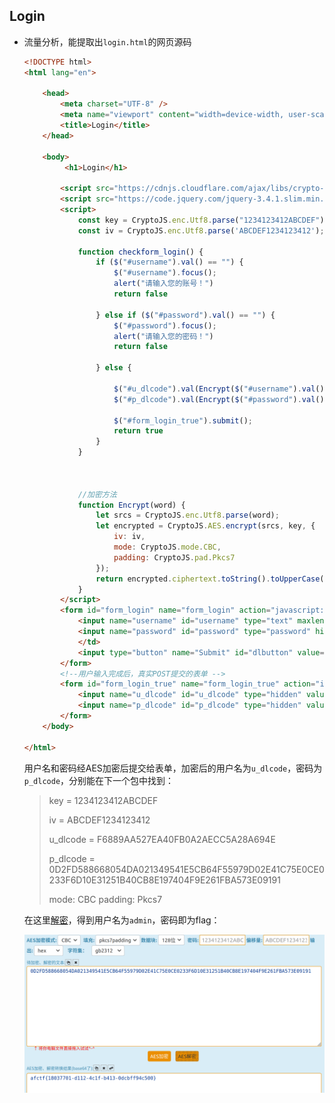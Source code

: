 ## Login

- 流量分析，能提取出`login.html`的网页源码

  ```html
  <!DOCTYPE html>
  <html lang="en">
      
      <head>
          <meta charset="UTF-8" />
          <meta name="viewport" content="width=device-width, user-scalable=no, initial-scale=1.0, maximum-scale=1.0, minimum-scale=1.0" />
          <title>Login</title>
      </head>
      
      <body>
           <h1>Login</h1>
  
          <script src="https://cdnjs.cloudflare.com/ajax/libs/crypto-js/3.1.9-1/crypto-js.js"></script>
          <script src="https://code.jquery.com/jquery-3.4.1.slim.min.js" integrity="sha256-pasqAKBDmFT4eHoN2ndd6lN370kFiGUFyTiUHWhU7k8=" crossorigin="anonymous"></script>
          <script>
              const key = CryptoJS.enc.Utf8.parse("1234123412ABCDEF");
              const iv = CryptoJS.enc.Utf8.parse('ABCDEF1234123412');
  
              function checkform_login() {
                  if ($("#username").val() == "") {
                      $("#username").focus();
                      alert("请输入您的账号！")
                      return false
  
                  } else if ($("#password").val() == "") {
                      $("#password").focus();
                      alert("请输入您的密码！")
                      return false
  
                  } else {
  
                      $("#u_dlcode").val(Encrypt($("#username").val()))
                      $("#p_dlcode").val(Encrypt($("#password").val()))
  
                      $("#form_login_true").submit();
                      return true
                  }
              }
  
  
  
              //加密方法
              function Encrypt(word) {
                  let srcs = CryptoJS.enc.Utf8.parse(word);
                  let encrypted = CryptoJS.AES.encrypt(srcs, key, {
                      iv: iv,
                      mode: CryptoJS.mode.CBC,
                      padding: CryptoJS.pad.Pkcs7
                  });
                  return encrypted.ciphertext.toString().toUpperCase();
              }
          </script>
          <form id="form_login" name="form_login" action="javascript:;" method="post">
              <input name="username" id="username" type="text" maxlength="20" hidefocus="true" />
              <input name="password" id="password" type="password" hidefocus="true" />
              </td>
              <input type="button" name="Submit" id="dlbutton" value="登录系统" onclick="checkform_login()" />
          </form>
          <!--用户输入完成后，真实POST提交的表单 -->
          <form id="form_login_true" name="form_login_true" action="index.html" method="post">
              <input name="u_dlcode" id="u_dlcode" type="hidden" value="" />
              <input name="p_dlcode" id="p_dlcode" type="hidden" value="" />
          </form>
      </body>
  
  </html>
  ```

  用户名和密码经AES加密后提交给表单，加密后的用户名为`u_dlcode`，密码为`p_dlcode`，分别能在下一个包中找到：

  > key = 1234123412ABCDEF
  >
  > iv = ABCDEF1234123412
  >
  > u_dlcode = F6889AA527EA40FB0A2AECC5A28A694E
  >
  > p_dlcode = 0D2FD588668054DA021349541E5CB64F55979D02E41C75E0CE0233F6D10E31251B40CB8E197404F9E261FBA573E09191
  >
  > mode: CBC
  > padding: Pkcs7

  在这里[解密](http://tool.chacuo.net/cryptaes)，得到用户名为`admin`，密码即为flag：

  ![login](./login.png)